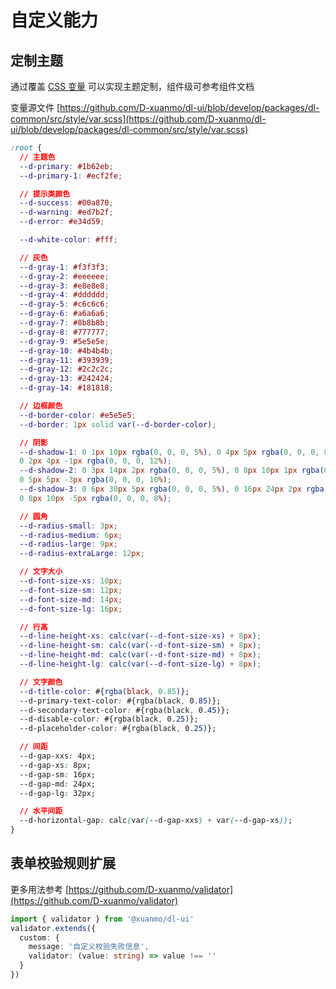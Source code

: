 # 自定义能力

## 定制主题

通过覆盖 [CSS 变量](https://developer.mozilla.org/zh-CN/docs/Web/CSS/Using_CSS_custom_properties) 可以实现主题定制，组件级可参考组件文档

变量源文件 [https://github.com/D-xuanmo/dl-ui/blob/develop/packages/dl-common/src/style/var.scss](https://github.com/D-xuanmo/dl-ui/blob/develop/packages/dl-common/src/style/var.scss)

```css
:root {
  // 主题色
  --d-primary: #1b62eb;
  --d-primary-1: #ecf2fe;

  // 提示类颜色
  --d-success: #00a870;
  --d-warning: #ed7b2f;
  --d-error: #e34d59;

  --d-white-color: #fff;

  // 灰色
  --d-gray-1: #f3f3f3;
  --d-gray-2: #eeeeee;
  --d-gray-3: #e8e8e8;
  --d-gray-4: #dddddd;
  --d-gray-5: #c6c6c6;
  --d-gray-6: #a6a6a6;
  --d-gray-7: #8b8b8b;
  --d-gray-8: #777777;
  --d-gray-9: #5e5e5e;
  --d-gray-10: #4b4b4b;
  --d-gray-11: #393939;
  --d-gray-12: #2c2c2c;
  --d-gray-13: #242424;
  --d-gray-14: #181818;

  // 边框颜色
  --d-border-color: #e5e5e5;
  --d-border: 1px solid var(--d-border-color);

  // 阴影
  --d-shadow-1: 0 1px 10px rgba(0, 0, 0, 5%), 0 4px 5px rgba(0, 0, 0, 8%),
  0 2px 4px -1px rgba(0, 0, 0, 12%);
  --d-shadow-2: 0 3px 14px 2px rgba(0, 0, 0, 5%), 0 8px 10px 1px rgba(0, 0, 0, 6%),
  0 5px 5px -3px rgba(0, 0, 0, 10%);
  --d-shadow-3: 0 6px 30px 5px rgba(0, 0, 0, 5%), 0 16px 24px 2px rgba(0, 0, 0, 4%),
  0 8px 10px -5px rgba(0, 0, 0, 8%);

  // 圆角
  --d-radius-small: 3px;
  --d-radius-medium: 6px;
  --d-radius-large: 9px;
  --d-radius-extraLarge: 12px;

  // 文字大小
  --d-font-size-xs: 10px;
  --d-font-size-sm: 12px;
  --d-font-size-md: 14px;
  --d-font-size-lg: 16px;

  // 行高
  --d-line-height-xs: calc(var(--d-font-size-xs) + 8px);
  --d-line-height-sm: calc(var(--d-font-size-sm) + 8px);
  --d-line-height-md: calc(var(--d-font-size-md) + 8px);
  --d-line-height-lg: calc(var(--d-font-size-lg) + 8px);

  // 文字颜色
  --d-title-color: #{rgba(black, 0.85)};
  --d-primary-text-color: #{rgba(black, 0.85)};
  --d-secondary-text-color: #{rgba(black, 0.45)};
  --d-disable-color: #{rgba(black, 0.25)};
  --d-placeholder-color: #{rgba(black, 0.25)};

  // 间距
  --d-gap-xxs: 4px;
  --d-gap-xs: 8px;
  --d-gap-sm: 16px;
  --d-gap-md: 24px;
  --d-gap-lg: 32px;

  // 水平间距
  --d-horizontal-gap: calc(var(--d-gap-xxs) + var(--d-gap-xs));
}
```

## 表单校验规则扩展

更多用法参考 [https://github.com/D-xuanmo/validator](https://github.com/D-xuanmo/validator)

```typescript
import { validator } from '@xuanmo/dl-ui'
validator.extends({
  custom: {
    message: '自定义校验失败信息',
    validator: (value: string) => value !== ''
  }
})
```
